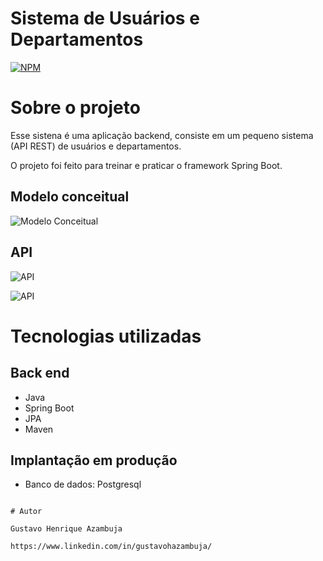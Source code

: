 
# Sistema de Usuários e Departamentos
[![NPM](https://img.shields.io/npm/l/react)](https://github.com/devsuperior/sds1-wmazoni/blob/master/LICENSE) 

# Sobre o projeto

Esse sistena é uma aplicação backend, consiste em um pequeno sistema (API REST) de usuários e departamentos.

O projeto foi feito para treinar e praticar o framework Spring Boot.

## Modelo conceitual
![Modelo Conceitual](https://github.com/gustavoHazambuja/Images/blob/main/UserdeptProjeto/Userdept.png)

## API
![API](https://github.com/gustavoHazambuja/Images/blob/main/UserdeptProjeto/GetUsers.png)

![API](https://github.com/gustavoHazambuja/Images/blob/main/UserdeptProjeto/PostUser.png)

# Tecnologias utilizadas
## Back end
- Java
- Spring Boot
- JPA
- Maven
## Implantação em produção
- Banco de dados: Postgresql

```

# Autor

Gustavo Henrique Azambuja

https://www.linkedin.com/in/gustavohazambuja/

